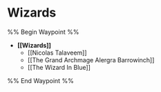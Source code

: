 # Wizards
%% Begin Waypoint %%
- **[[Wizards]]**
	- [[Nicolas Talaveem]]
	- [[The Grand Archmage Alergra Barrowinch]]
	- [[The Wizard In Blue]]

%% End Waypoint %%
